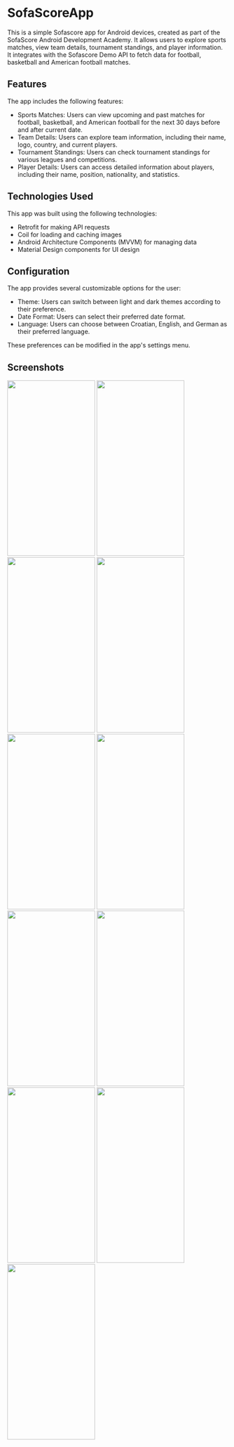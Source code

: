 # SofaScoreApp

This is a simple Sofascore app for Android devices, created as part of the SofaScore Android
Development Academy. It allows users to explore sports matches, view team details, tournament
standings, and player information. It integrates with the Sofascore Demo API to fetch data for 
football, basketball and American football matches.

## Features

The app includes the following features:

* Sports Matches: Users can view upcoming and past matches for football, basketball, and American football 
  for the next 30 days before and after current date.
* Team Details: Users can explore team information, including their name, logo, country, and current players.
* Tournament Standings: Users can check tournament standings for various leagues and competitions.
* Player Details: Users can access detailed information about players, including their name, position, nationality, and statistics.

## Technologies Used

This app was built using the following technologies:

* Retrofit for making API requests
* Coil for loading and caching images
* Android Architecture Components (MVVM) for managing data
* Material Design components for UI design

## Configuration

The app provides several customizable options for the user:

* Theme: Users can switch between light and dark themes according to their preference.
* Date Format: Users can select their preferred date format.
* Language: Users can choose between Croatian, English, and German as their preferred language.

These preferences can be modified in the app's settings menu.

## Screenshots


<img src="https://github.com/renatorak20/SofaScoreApp/assets/88338561/a8d3748f-ad46-42e6-ba9b-6d67166e0663" width="200" height="400" />
<img src="https://github.com/renatorak20/SofaScoreApp/assets/88338561/829e6cda-3f10-4228-a44e-d6fdac868e6b" width="200" height="400" />
<img src="https://github.com/renatorak20/SofaScoreApp/assets/88338561/3181a31c-87fd-4797-911d-7cddf5f89ad1" width="200" height="400" />
<img src="https://github.com/renatorak20/SofaScoreApp/assets/88338561/f26207e6-602f-41d5-9093-400cbef8f461" width="200" height="400" />
<img src="https://github.com/renatorak20/SofaScoreApp/assets/88338561/7252ae78-4bf8-4a40-b0e2-7cf5b275aa6c" width="200" height="400" />
<img src="https://github.com/renatorak20/SofaScoreApp/assets/88338561/fda18680-21a9-4044-8ebc-91effee8f9c0" width="200" height="400" />
<img src="https://github.com/renatorak20/SofaScoreApp/assets/88338561/6284601f-04d9-4f43-ad0d-b4c23e3698c8" width="200" height="400" />
<img src="https://github.com/renatorak20/SofaScoreApp/assets/88338561/171e6c70-681c-4799-b078-ac3622166373" width="200" height="400" />
<img src="https://github.com/renatorak20/SofaScoreApp/assets/88338561/fa8ffb77-657e-4a74-b532-5ecfa94a7c34" width="200" height="400" />
<img src="https://github.com/renatorak20/SofaScoreApp/assets/88338561/4848800e-f1b7-4181-bfd4-3d18cec0811d" width="200" height="400" />
<img src="https://github.com/renatorak20/SofaScoreApp/assets/88338561/71d11cf2-cd23-4206-a0fe-2c7a82a5d99e" width="200" height="400" />






